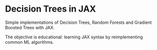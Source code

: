 # Decision Trees in JAX

Simple implementations of Decision Trees, Random Forests and Gradient Boosted Trees with JAX.

The objective is educational: learning JAX syntax by reimplementing common ML algorithms.
